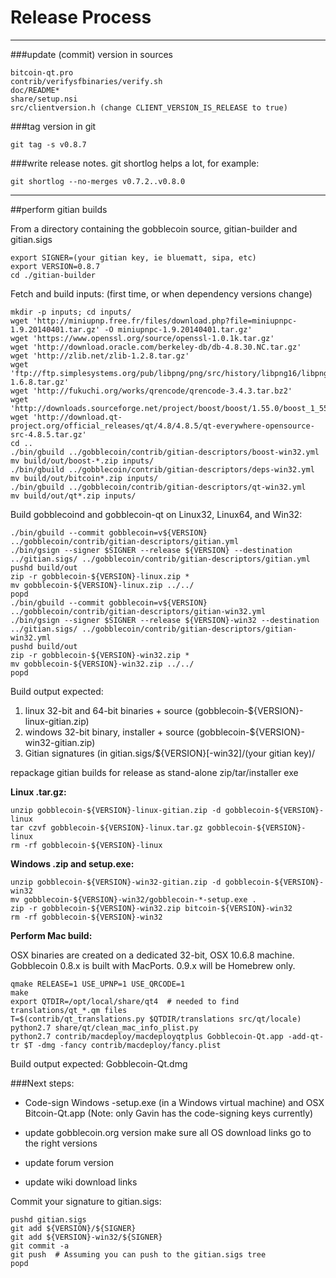 Release Process
====================

* * *

###update (commit) version in sources


	bitcoin-qt.pro
	contrib/verifysfbinaries/verify.sh
	doc/README*
	share/setup.nsi
	src/clientversion.h (change CLIENT_VERSION_IS_RELEASE to true)

###tag version in git

	git tag -s v0.8.7

###write release notes. git shortlog helps a lot, for example:

	git shortlog --no-merges v0.7.2..v0.8.0

* * *

##perform gitian builds

 From a directory containing the gobblecoin source, gitian-builder and gitian.sigs
  
	export SIGNER=(your gitian key, ie bluematt, sipa, etc)
	export VERSION=0.8.7
	cd ./gitian-builder

 Fetch and build inputs: (first time, or when dependency versions change)

	mkdir -p inputs; cd inputs/
	wget 'http://miniupnp.free.fr/files/download.php?file=miniupnpc-1.9.20140401.tar.gz' -O miniupnpc-1.9.20140401.tar.gz'
	wget 'https://www.openssl.org/source/openssl-1.0.1k.tar.gz'
	wget 'http://download.oracle.com/berkeley-db/db-4.8.30.NC.tar.gz'
	wget 'http://zlib.net/zlib-1.2.8.tar.gz'
	wget 'ftp://ftp.simplesystems.org/pub/libpng/png/src/history/libpng16/libpng-1.6.8.tar.gz'
	wget 'http://fukuchi.org/works/qrencode/qrencode-3.4.3.tar.bz2'
	wget 'http://downloads.sourceforge.net/project/boost/boost/1.55.0/boost_1_55_0.tar.bz2'
	wget 'http://download.qt-project.org/official_releases/qt/4.8/4.8.5/qt-everywhere-opensource-src-4.8.5.tar.gz'
	cd ..
	./bin/gbuild ../gobblecoin/contrib/gitian-descriptors/boost-win32.yml
	mv build/out/boost-*.zip inputs/
	./bin/gbuild ../gobblecoin/contrib/gitian-descriptors/deps-win32.yml
	mv build/out/bitcoin*.zip inputs/
	./bin/gbuild ../gobblecoin/contrib/gitian-descriptors/qt-win32.yml
	mv build/out/qt*.zip inputs/

 Build gobblecoind and gobblecoin-qt on Linux32, Linux64, and Win32:
  
	./bin/gbuild --commit gobblecoin=v${VERSION} ../gobblecoin/contrib/gitian-descriptors/gitian.yml
	./bin/gsign --signer $SIGNER --release ${VERSION} --destination ../gitian.sigs/ ../gobblecoin/contrib/gitian-descriptors/gitian.yml
	pushd build/out
	zip -r gobblecoin-${VERSION}-linux.zip *
	mv gobblecoin-${VERSION}-linux.zip ../../
	popd
	./bin/gbuild --commit gobblecoin=v${VERSION} ../gobblecoin/contrib/gitian-descriptors/gitian-win32.yml
	./bin/gsign --signer $SIGNER --release ${VERSION}-win32 --destination ../gitian.sigs/ ../gobblecoin/contrib/gitian-descriptors/gitian-win32.yml
	pushd build/out
	zip -r gobblecoin-${VERSION}-win32.zip *
	mv gobblecoin-${VERSION}-win32.zip ../../
	popd

  Build output expected:

  1. linux 32-bit and 64-bit binaries + source (gobblecoin-${VERSION}-linux-gitian.zip)
  2. windows 32-bit binary, installer + source (gobblecoin-${VERSION}-win32-gitian.zip)
  3. Gitian signatures (in gitian.sigs/${VERSION}[-win32]/(your gitian key)/

repackage gitian builds for release as stand-alone zip/tar/installer exe

**Linux .tar.gz:**

	unzip gobblecoin-${VERSION}-linux-gitian.zip -d gobblecoin-${VERSION}-linux
	tar czvf gobblecoin-${VERSION}-linux.tar.gz gobblecoin-${VERSION}-linux
	rm -rf gobblecoin-${VERSION}-linux

**Windows .zip and setup.exe:**

	unzip gobblecoin-${VERSION}-win32-gitian.zip -d gobblecoin-${VERSION}-win32
	mv gobblecoin-${VERSION}-win32/gobblecoin-*-setup.exe .
	zip -r gobblecoin-${VERSION}-win32.zip bitcoin-${VERSION}-win32
	rm -rf gobblecoin-${VERSION}-win32

**Perform Mac build:**

  OSX binaries are created on a dedicated 32-bit, OSX 10.6.8 machine.
  Gobblecoin 0.8.x is built with MacPorts.  0.9.x will be Homebrew only.

	qmake RELEASE=1 USE_UPNP=1 USE_QRCODE=1
	make
	export QTDIR=/opt/local/share/qt4  # needed to find translations/qt_*.qm files
	T=$(contrib/qt_translations.py $QTDIR/translations src/qt/locale)
	python2.7 share/qt/clean_mac_info_plist.py
	python2.7 contrib/macdeploy/macdeployqtplus Gobblecoin-Qt.app -add-qt-tr $T -dmg -fancy contrib/macdeploy/fancy.plist

 Build output expected: Gobblecoin-Qt.dmg

###Next steps:

* Code-sign Windows -setup.exe (in a Windows virtual machine) and
  OSX Bitcoin-Qt.app (Note: only Gavin has the code-signing keys currently)

* update gobblecoin.org version
  make sure all OS download links go to the right versions

* update forum version

* update wiki download links

Commit your signature to gitian.sigs:

	pushd gitian.sigs
	git add ${VERSION}/${SIGNER}
	git add ${VERSION}-win32/${SIGNER}
	git commit -a
	git push  # Assuming you can push to the gitian.sigs tree
	popd

